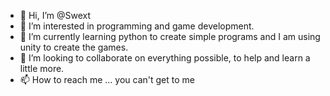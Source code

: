 - 👋 Hi, I’m @Swext
- 👀 I’m interested in programming and game development.
- 🌱 I’m currently learning python to create simple programs and I am using unity to create the games.
- 💞️ I’m looking to collaborate on everything possible, to help and learn a little more.
- 📫 How to reach me ... you can't get to me

<!---
✨ <3 ✨
--->
